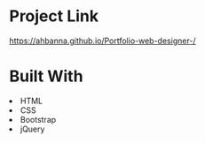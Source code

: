 # Project Link 
https://ahbanna.github.io/Portfolio-web-designer-/
# Built With
<li>HTML
<li>CSS
<li>Bootstrap
<li>jQuery
